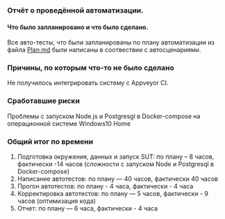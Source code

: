 ### Отчёт о проведённой автоматизации.

#### Что было запланировано и что было сделано.

Все авто-тесты, что были запланированы по плану автоматизации из файла [Plan.md](https://github.com/anmak70/aqa-diplom/blob/master/Plan.md)
были написаны в соотвествии с автосценариями.

### Причины, по которым что-то не было сделано
Не получилось интегрировать систему с Appveyor CI.

### Сработавшие риски
Проблемы с запуском Node.js и Postgresgl в Docker-compose на операционной системе Windows10 Home

### Общий итог по времени
1. Подготовка окружения, данных и запуск SUT: по плану – 8 часов, фактически -14 часов (сложности с запуском Node и Postgresql в Docker-compose)
2. Написание автотестов: по плану — 40 часов, фактически 40 часов
3. Прогон автотестов: по плану - 4 часа, фактически - 4 часа 
4. Корректировка автотестов: по плану — 5 часов, фактически - 9 часов (оптимизация кода)
5. Отчет: по плану — 6 часа, фактически - 4 часа
